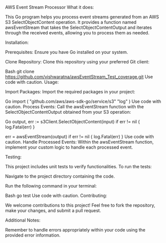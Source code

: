 AWS Event Stream Processor
What it does:

This Go program helps you process event streams generated from an AWS S3 SelectObjectContent operation. It provides a function named awsEventStream that takes the SelectObjectContentOutput and iterates through the received events, allowing you to process them as needed.

Installation:

Prerequisites: Ensure you have Go installed on your system.

Clone Repository: Clone this repository using your preferred Git client:

Bash
git clone https://github.com/vishwaratna/awsEventStream_Test_coverage.git
Use code with caution.
Usage:

Import Packages: Import the required packages in your project:

Go
import (
    "github.com/aws/aws-sdk-go/service/s3"
    "log"
)
Use code with caution.
Process Events: Call the awsEventStream function with the SelectObjectContentOutput obtained from your S3 operation:

Go
output, err := s3Client.SelectObjectContent(input)
if err != nil {
    log.Fatal(err)
}

err = awsEventStream(output)
if err != nil {
    log.Fatal(err)
}
Use code with caution.
Handle Processed Events: Within the awsEventStream function, implement your custom logic to handle each processed event.

Testing:

This project includes unit tests to verify functionalities. To run the tests:

Navigate to the project directory containing the code.

Run the following command in your terminal:

Bash
go test
Use code with caution.
Contributing:

We welcome contributions to this project! Feel free to fork the repository, make your changes, and submit a pull request.

Additional Notes:

Remember to handle errors appropriately within your code using the provided error information.
